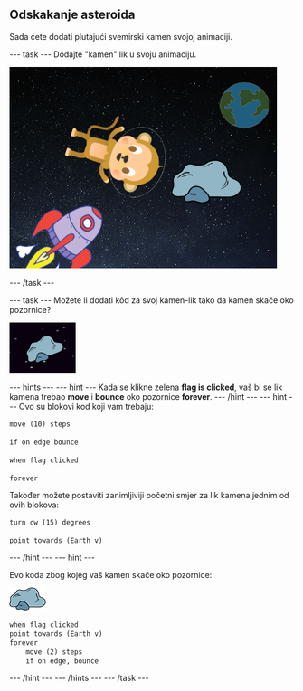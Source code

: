 ## Odskakanje asteroida

Sada ćete dodati plutajući svemirski kamen svojoj animaciji.

\--- task \--- Dodajte "kamen" lik u svoju animaciju.

![Dodavanje lika kamena](images/space-rock-sprite.png)

\--- /task \---

\--- task \--- Možete li dodati kôd za svoj kamen-lik tako da kamen skače oko pozornice?

![Ispitivanje odskakivanja kamena](images/space-bounce-test.png)

\--- hints \--- \--- hint \--- Kada se klikne zelena **flag is clicked**, vaš bi se lik kamena trebao **move** i **bounce** oko pozornice **forever**. \--- /hint \--- \--- hint \--- Ovo su blokovi kod koji vam trebaju:

```blocks3
move (10) steps

if on edge bounce

when flag clicked

forever
```

Također možete postaviti zanimljiviji početni smjer za lik kamena jednim od ovih blokova:

```blocks3
turn cw (15) degrees

point towards (Earth v)
```

\--- /hint \--- \--- hint \---

Evo koda zbog kojeg vaš kamen skače oko pozornice:

![Lik kamena](images/sprite-rock.png)

```blocks3
when flag clicked
point towards (Earth v)
forever
    move (2) steps
    if on edge, bounce
```

\--- /hint \--- \--- /hints \--- \--- /task \---